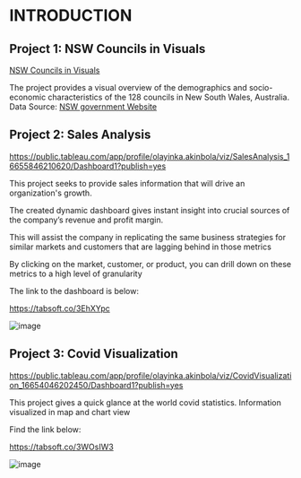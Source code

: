 
# INTRODUCTION

## Project 1: NSW Councils in Visuals

[NSW Councils in Visuals](https://public.tableau.com/app/profile/olayinka.akinbola/viz/NSWCouncilsinVisuals/DemographyandSEIDB)


The project provides a visual overview of the demographics and socio-economic characteristics of the 128 councils in New South Wales, Australia.
Data Source: [NSW government Website](https://www.olg.nsw.gov.au/public/about-councils/comparative-council-information/your-council-report/)





## Project 2: Sales Analysis

https://public.tableau.com/app/profile/olayinka.akinbola/viz/SalesAnalysis_16655846210620/Dashboard1?publish=yes

This project seeks to provide sales information that will drive an organization's growth. 

The created dynamic dashboard gives instant insight into crucial sources of the company’s revenue and profit margin. 

This will assist the company in replicating the same business strategies for similar markets and customers that are lagging behind in those metrics


By clicking on the market, customer, or product, you can drill down on these metrics to a high level of granularity 

The link to the dashboard is below:

https://tabsoft.co/3EhXYpc





![image](https://user-images.githubusercontent.com/71553115/195381641-80b46ca3-83f0-4cc8-8118-d7384dd11056.png)



## Project 3: Covid Visualization
https://public.tableau.com/app/profile/olayinka.akinbola/viz/CovidVisualization_16654046202450/Dashboard1?publish=yes

This project gives a quick glance at the world covid statistics. Information visualized in map and chart view

Find the link below:

https://tabsoft.co/3WOsIW3





![image](https://user-images.githubusercontent.com/71553115/195390119-27d6e0ca-02f4-4603-b9e5-d27752d4f0e3.png)


